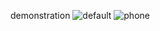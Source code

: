 demonstration
![default](https://github.com/user-attachments/assets/1b6e799d-4874-4594-8681-093076149e8e) ![phone](https://github.com/user-attachments/assets/e9da3c34-7af7-4365-973e-a2fd9a33ebf8)
